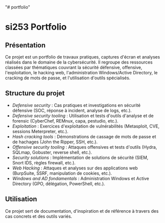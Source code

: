 "# portfolio" 

# si253 Portfolio 

## Présentation
Ce projet est un portfolio de travaux pratiques, captures d'écran et analyses réalisés dans le domaine de la cybersécurité. Il regroupe des ressources classées par thématiques couvrant la sécurité défensive, offensive, l'exploitation, le hacking web, l'administration Windows/Active Directory, le cracking de mots de passe, et l'utilisation d'outils spécialisés.

## Structure du projet

- *Defensive security* : Cas pratiques et investigations en sécurité défensive (SOC, réponse à incident, analyse de logs, etc.).
- *Defensive security tooling* : Utilisation et tests d'outils d'analyse et de forensic (CyberChef, REMnux, capa, pestudio, etc.).
- *Exploitation* : Exercices d'exploitation de vulnérabilités (Metasploit, CVE, sessions Meterpreter, etc.).
- *Hash cracking tools* : Démonstrations de cassage de mots de passe et de hachages (John the Ripper, SSH, etc.).
- *Offensive security tooling* : Attaques offensives et tests d'outils (Hydra, SQLmap, Gobuster, reverse shell, etc.).
- *Security solutions* : Implémentation de solutions de sécurité (SIEM, Snort IDS, règles firewall, etc.).
- *Web Hacking* : Attaques et analyses sur des applications web (BurpSuite, SSRF, manipulation de cookies, etc.).
- *Windows and AD fondamentals* : Administration Windows et Active Directory (GPO, délégation, PowerShell, etc.).

## Utilisation
Ce projet sert de documentation, d'inspiration et de référence à travers des cas concrets et des outils variés.
